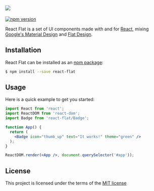 # <a href=''><img src='http://i.imgur.com/6mIDYUa.png'></a>

[![npm version](https://img.shields.io/badge/npm-0.3.0-f75c4c.svg?style=flat-square)](https://www.npmjs.com/package/react-flat)

React Flat is a set of UI components made with and for [React](http://facebook.github.io/react/), mixing [Google's Material Design](https://material.google.com/) and [Flat Design](https://en.wikipedia.org/wiki/Flat_design).

## Installation

React Flat can be installed as an [npm package](https://www.npmjs.org/package/react-flat):

```bash
$ npm install --save react-flat
```

## Usage

Here is a quick example to get you started:

```jsx
import React from 'react';
import ReactDOM from 'react-dom';
import Badge from 'react-flat/Badge';

function App() {
  return (
    <Badge icon="thumb_up" text="It works!" theme="green" />
  );
}

ReactDOM.render(<App />, document.querySelector('#app'));
```

## License

This project is licensed under the terms of the
[MIT license](https://github.com/k3ira/react-flat/blob/master/LICENSE)

